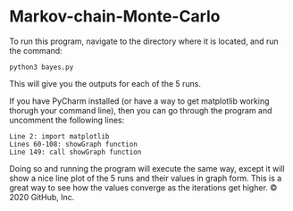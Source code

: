 # Markov-chain-Monte-Carlo

  
To run this program, navigate to the directory where it is located, and run
the command:

    python3 bayes.py

This will give you the outputs for each of the 5 runs.

If you have PyCharm installed (or have a way to get matplotlib working thorugh
your command line), then you can go through the program and uncomment the
following lines:

    Line 2: import matplotlib
    Lines 60-108: showGraph function
    Line 149: call showGraph function

Doing so and running the program will execute the same way, except it will
show a nice line plot of the 5 runs and their values in graph form. This is
a great way to see how the values converge as the iterations get higher.
© 2020 GitHub, Inc.
